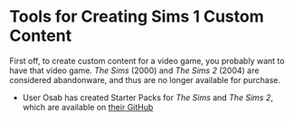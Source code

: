 # Tools for Creating Sims 1 Custom Content
First off, to create custom content for a video game, you probably want to have that video game. *The Sims* (2000) and *The Sims 2* (2004) are considered abandonware, 
and thus are no longer available for purchase. 
- User Osab has created Starter Packs for *The Sims* and *The Sims 2*, which are available on [their GitHub](https://github.com/voicemxil)

